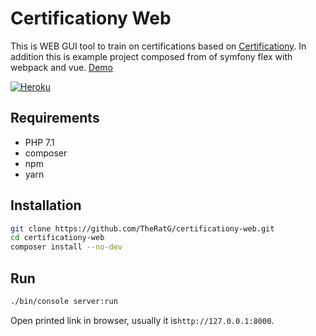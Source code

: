 # Certificationy Web

This is WEB GUI tool to train on certifications based on [Certificationy](https://github.com/certificationy).
In addition this is example project composed from of symfony flex with webpack and vue. 
[Demo](https://certificationy-web.herokuapp.com/)

[![Heroku](https://heroku-badge.herokuapp.com/?app=certificationy-web)](https://certificationy-web.herokuapp.com/)

## Requirements
 
* PHP 7.1
* composer
* npm
* yarn
 
## Installation

 ```bash
git clone https://github.com/TheRatG/certificationy-web.git
cd certificationy-web
composer install --no-dev
```

## Run

```bash
./bin/console server:run
```

Open printed link in browser, usually it is```http://127.0.0.1:8000```.
